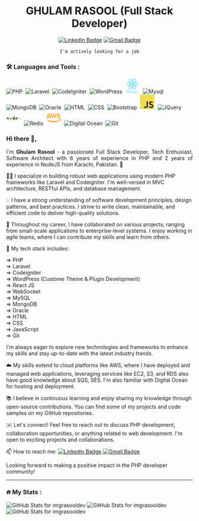 <div id="header" align="center">
    
  <div id="badges">
    <h1><b>GHULAM RASOOL (Full Stack Developer)</b></h1>
    
[![Linkedin Badge](https://img.shields.io/badge/-imgrasooldev-blue?style=flat&logo=Linkedin&logoColor=white)](https://www.linkedin.com/in/ghulam-rasool-full-stack-php-developer/) 
[![Gmail Badge](https://img.shields.io/badge/-imgrasool-white?style=flat&logo=Gmail&logoColor=red)](https://mail.google.com/mail/?view=cm&fs=1&tf=1&to=imgrasool@gmail.com)
</div>
</div>

<div align="center">

    I'm actively looking for a job

</div>

### :hammer_and_wrench: Languages and Tools :
<div>
  <img src="https://cdn.jsdelivr.net/gh/devicons/devicon/icons/php/php-original.svg" title="PHP" alt="PHP" width="40" height="40"/>&nbsp;
  <img src="https://cdn.jsdelivr.net/gh/devicons/devicon/icons/laravel/laravel-plain.svg" title="Laravel" alt="Laravel" width="40" height="40"/>&nbsp;
  <img src="https://cdn.jsdelivr.net/gh/devicons/devicon/icons/codeigniter/codeigniter-plain.svg" title="CodeIgniter" alt="CodeIgniter" width="40" height="40"/>&nbsp;
  <img src="https://cdn.jsdelivr.net/gh/devicons/devicon/icons/wordpress/wordpress-plain-wordmark.svg" title="WordPress" alt="WordPress" width="40" height="40"/>&nbsp;
  <img src="https://github.com/devicons/devicon/blob/master/icons/react/react-original-wordmark.svg" title="React" alt="React" width="40" height="40"/>&nbsp;
  <img src="https://cdn.jsdelivr.net/gh/devicons/devicon/icons/mysql/mysql-original-wordmark.svg" title="Mysql" alt="Mysql" width="40" height="40"/>&nbsp;
  <img src="https://cdn.jsdelivr.net/gh/devicons/devicon/icons/mongodb/mongodb-plain.svg" title="MongoDB" alt="MongoDB" width="40" height="40"/>&nbsp;
  <img src="https://cdn.jsdelivr.net/gh/devicons/devicon/icons/oracle/oracle-original.svg" title="Oracle" alt="Oracle" width="40" height="40"/>&nbsp;
  <img src="https://cdn.jsdelivr.net/gh/devicons/devicon/icons/html5/html5-original.svg" title="HTML5" alt="HTML" width="40" height="40"/>&nbsp;
  <img src="https://cdn.jsdelivr.net/gh/devicons/devicon/icons/css3/css3-original.svg" title="CSS3" alt="CSS" width="40" height="40"/>&nbsp;
  <img src="https://cdn.jsdelivr.net/gh/devicons/devicon/icons/bootstrap/bootstrap-original.svg" title="Bootstrap" alt="Bootstrap" width="40" height="40"/>&nbsp;
  <img src="https://github.com/devicons/devicon/blob/master/icons/javascript/javascript-original.svg" title="JavaScript" alt="JavaScript" width="40" height="40"/>&nbsp;
  <img src="https://cdn.jsdelivr.net/gh/devicons/devicon/icons/jquery/jquery-original.svg" title="JQuery" alt="JQuery" width="40" height="40"/>&nbsp;
  <img src="https://github.com/devicons/devicon/blob/master/icons/nodejs/nodejs-original-wordmark.svg" title="NodeJS" alt="NodeJS" width="40" height="40"/>&nbsp;
  <img src="https://cdn.jsdelivr.net/gh/devicons/devicon/icons/redis/redis-original.svg" title="Redis" alt="Redis" width="40" height="40"/>&nbsp;
  <img src="https://github.com/devicons/devicon/blob/master/icons/amazonwebservices/amazonwebservices-plain-wordmark.svg" title="AWS" alt="AWS" width="40" height="40"/>&nbsp; 
  <img src="https://cdn.jsdelivr.net/gh/devicons/devicon/icons/digitalocean/digitalocean-original.svg" title="Digital Ocean" alt="Digital Ocean" width="40" height="40"/>&nbsp;
  <img src="https://cdn.jsdelivr.net/gh/devicons/devicon/icons/git/git-original-wordmark.svg" title="Git" alt="Git" width="40" height="40"/>&nbsp;
</div>

### Hi there 👋,
<p align="justify">
  I'm <b>Ghulam Rasool</b> - a passionate Full Stack Developer, Tech Enthusiast, Software Architect with 6 years of experience in PHP and 2 years of experience in NodeJS from Karachi, Pakistan. 🚀
  
  👨‍💻 I specialize in building robust web applications using modern PHP frameworks like Laravel and Codeigniter. I'm well-versed in MVC architecture, RESTful APIs, and database management.

💡 I have a strong understanding of software development principles, design patterns, and best practices. I strive to write clean, maintainable, and efficient code to deliver high-quality solutions.

🌟 Throughout my career, I have collaborated on various projects, ranging from small-scale applications to enterprise-level systems. I enjoy working in agile teams, where I can contribute my skills and learn from others.

🔧 My tech stack includes:
  
  => PHP <br>
  => Laravel<br>
  => Codeigniter<br>
  => WordPress (Custome Theme & Plugin Development)<br>
  => React JS<br>
  => WebSocket<br>
  => MySQL<br>
  => MongoDB<br>
  => Oracle<br>
  => HTML<br>
  => CSS<br>
  => JavaScript<br>
  => Git 
  
  I'm always eager to explore new technologies and frameworks to enhance my skills and stay up-to-date with the latest industry trends.

☁️ My skills extend to cloud platforms like AWS, where I have deployed and managed web applications, leveraging services like EC2, S3, and RDS also have good knowledge about SQS, SES. I'm also familiar with Digital Ocean for hosting and deployment.

📚 I believe in continuous learning and enjoy sharing my knowledge through open-source contributions. You can find some of my projects and code samples on my GitHub repositories.

✉️ Let's connect! Feel free to reach out to discuss PHP development, collaboration opportunities, or anything related to web development. I'm open to exciting projects and collaborations.

 :mailbox: How to reach me: 
  [![Linkedin Badge](https://img.shields.io/badge/-imgrasooldev-blue?style=flat&logo=Linkedin&logoColor=white)](https://www.linkedin.com/in/ghulam-rasool-full-stack-php-developer/) 
[![Gmail Badge](https://img.shields.io/badge/-imgrasool-white?style=flat&logo=Gmail&logoColor=red)](https://mail.google.com/mail/?view=cm&fs=1&tf=1&to=imgrasool@gmail.com)
  
Looking forward to making a positive impact in the PHP developer community!
  <br/>
</p>

---

### :fire: My Stats :

<img src="https://github-readme-stats.vercel.app/api?username=imgrasooldev&theme=codeSTACKr&show_icons=true" alt="GitHub Stats for imgrasooldev" width="700">

<img src="http://github-readme-streak-stats.herokuapp.com?user=imgrasooldev&theme=neon-palenight&hide_border=true&border=DD1515)](https://git.io/streak-stats" alt="GitHub Stats for imgrasooldev" width="700">


<img src="https://github-readme-stats.vercel.app/api/top-langs/?username=imgrasooldev&layout=compact&theme=codeSTACKr" alt="GitHub Stats for imgrasooldev" width="700" height="200">
